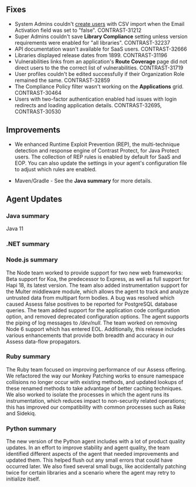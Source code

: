 <!--
title: "Contrast 3.6.3 - April 2019"
description: "Contrast 3.6.3 April 2019"
tags: "3.6.3 April Release Notes"
-->


## Fixes

* System Admins couldn't [create users](admin-onboardteam.html#create-user) with CSV import when the Email Activation field was set to "false". CONTRAST-31212
* Super Admins couldn't save **Library Compliance** setting unless version requirements were enabled for "all libraries". CONTRAST-32237
* API documentation wasn't available for SaaS users. CONTRAST-32666
* Libraries displayed release dates from 1899. CONTRAST-31196
* Vulnerabilities links from an application's **Route Coverage** page did not direct users to the the correct list of vulnerabilities. CONTRAST-31719
* User profiles couldn't be edited successfully if their Organization Role remained the same. CONTRAST-32859
* The Compliance Policy filter wasn't working on the **Applications** grid. CONTRAST-30464
* Users with two-factor authentication enabled had issues with login redirects and loading application details. CONTRAST-32695, CONTRAST-30530


## Improvements

* We enhanced Runtime Exploit Prevention (REP), the multi-technique detection and response engine of Contrast Protect, for Java Protect users. The collection of REP rules is enabled by default for SaaS and EOP. You can also update the settings in your agent's configuration file to adjust which rules are enabled.

* Maven/Gradle - See the **Java summary** for more details. 


## Agent Updates

### Java summary

Java 11

### .NET summary 


### Node.js summary 

The Node team worked to provide support for two new web frameworks: Beta support for Koa, the predecessor to Express, as well as full support for Hapi 18, its latest version. The team also added instrumentation support for the Multer middleware module, which allows the agent to track and analyze untrusted data from multipart form bodies. A bug was resolved which caused Assess false positives to be reported for PostgreSQL database queries. The team added support for the application code configuration option, and removed deprecated configuration options. The agent supports the piping of log messages to */dev/null*. The team worked on removing Node 6 support which has entered EOL. Additionally, this release includes various enhancements that provide both breadth and accuracy in our Assess data-flow propagators.

### Ruby summary 

The Ruby team focused on improving performance of our Assess offering. We refactored the way our Monkey Patching works to ensure namespace collisions no longer occur with existing methods, and updated lookups of these renamed methods to take advantage of better caching techniques. We also worked to isolate the processes in which the agent runs its instrumentation, which reduces impact to non-security related operations; this has improved our compatibility with common processes such as Rake and Sidekiq.

### Python summary

The new version of the Python agent includes with a lot of product quality updates. In an effort to improve stability and agent quality, the team identified different aspects of the agent that needed improvements and updated them. This helped flush out any small errors that could have occurred later. We also fixed several small bugs, like accidentally patching twice for certain libraries and a scenario where the agent may retry to initialize itself.

